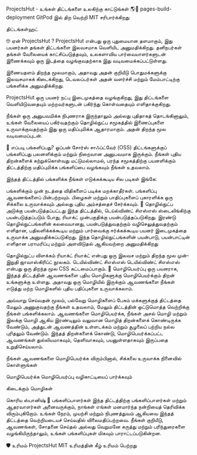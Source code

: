 ProjectsHut - உங்கள் திட்டங்களை உலகிற்கு காட்டுங்கள் 🌎🌈
pages-build-deployment GitPod இல் திற வெற்றி MIT சரிபார்க்கிறது

திட்டங்கள்ஹட்

🤓 ஏன் ProjectsHut ?
ProjectsHut என்பது ஒரு புதுமையான தளமாகும், இது பயனர்கள் தங்கள் திட்டங்களை இலவசமாக வெளியிட அனுமதிக்கிறது. தனிநபர்கள் தங்கள் வேலையைக் காட்சிப்படுத்தவும், உலகளாவிய பார்வையாளர்களுடன் இணைக்கவும் ஒரு இடத்தை வழங்குவதற்காக இது வடிவமைக்கப்பட்டுள்ளது.

இணையதளம் திறந்த மூலமாகும், அதாவது அதன் குறியீடு பொதுமக்களுக்கு இலவசமாகக் கிடைக்கிறது, டெவலப்பர்கள் அதன் வளர்ச்சி மற்றும் மேம்பாட்டிற்கு பங்களிக்க அனுமதிக்கிறது.

ProjectsHut ஒரு பயனர் நட்பு இடைமுகத்தை வழங்குகிறது, இது திட்டங்களை வெளியிடுவதையும் மற்றவர்களுடன் பகிர்ந்து கொள்வதையும் எளிதாக்குகிறது.

நீங்கள் ஒரு அனுபவமிக்க நிபுணராக இருந்தாலும் அல்லது புதிதாகத் தொடங்கினாலும், உங்கள் வேலையைப் பகிர்வதற்கும் தொழில்நுட்ப சமூகத்தில் இணைப்புகளை உருவாக்குவதற்கும் இது ஒரு மதிப்புமிக்க ஆதாரமாகும். அதன் திறந்த மூல வடிவமைப்புடன்.

🤔 எப்படி பங்களிப்பது?
ஓப்பன் சோர்ஸ் சாஃப்ட்வேர் (OSS) திட்டங்களுக்குப் பங்களிப்பது பலனளிக்கும் மற்றும் நிறைவான அனுபவமாக இருக்கும். நீங்கள் புதிய திறன்களைக் கற்றுக்கொள்வது மட்டுமல்லாமல், பரந்த சமூகத்திற்கு பயனளிக்கும் திட்டத்திற்கு மதிப்புமிக்க பங்களிப்பை வழங்கவும் நீங்கள் உதவலாம்.

இந்தத் திட்டத்தில் பங்களிக்க நீங்கள் எடுக்கக்கூடிய சில படிகள் இங்கே:

பங்களிக்கும் முன் நடத்தை விதிகளைப் படிக்க மறக்காதீர்கள்.
பங்களிப்பு ஆவணங்களைப் பின்பற்றவும்.
பிழைகள் மற்றும் பாதிப்புகளைப் புகாரளிக்க ஒரு சிக்கலை உருவாக்கவும் அல்லது புதிய அம்சத்தைச் சேர்க்கவும்.
🧰 தொழில்நுட்ப அடுக்கு பயன்படுத்தப்பட்டது
இந்த திட்டத்தில், டெய்ல்விண்ட் சிஎஸ்எஸ் ஸ்டைலிங்கிற்கு பயன்படுத்தப்படும் போது, ரியாக்ட் முன்பகுதிக்கு பயன்படுத்தப்படுகிறது. இரண்டு தொழில்நுட்பங்களின் கலவையானது, பயன்படுத்துவதற்கும் வழிசெலுத்துவதற்கும் எளிதான, பதிலளிக்கக்கூடிய மற்றும் பார்வைக்கு ஈர்க்கக்கூடிய பயனர் இடைமுகத்தை உருவாக்க அனுமதிக்கப்படுகிறது. இந்த தொழில்நுட்பங்களின் பயன்பாடு, பயன்பாட்டின் எளிதான பராமரிப்பு மற்றும் அளவிடுதல் ஆகியவற்றை அனுமதிக்கிறது

தொழில்நுட்ப விளக்கம்
ரியாக்ட் ரியாக்ட் என்பது ஒரு இலவச மற்றும் திறந்த மூல முன்-இறுதி ஜாவாஸ்கிரிப்ட் நூலகம்.
டெயில்விண்ட் சிஎஸ்எஸ் டெயில்விண்ட் சிஎஸ்எஸ் என்பது ஒரு திறந்த மூல CSS கட்டமைப்பாகும்.
📙 மொழிபெயர்ப்பு
ஒரு பயனராக, இந்தத் திட்டத்தின் ஆவணங்களை புதிய மொழிகளுக்கு மொழிபெயர்க்கும் திறன் உங்களுக்கு உள்ளது. அதாவது ஒரு மொழியில் இருக்கும் ஆவணங்களை நீங்கள் எடுத்து மற்ற மொழிகளில் புதிய பதிப்புகளை உருவாக்கலாம்.

அவ்வாறு செய்வதன் மூலம், பல்வேறு மொழிகளைப் பேசும் மக்களுக்குத் திட்டத்தை மேலும் அணுகுவதற்கு நீங்கள் உதவலாம், மேலும் திட்டத்தின் ஒட்டுமொத்த வெற்றிக்கு நீங்கள் பங்களிக்கலாம். ஆவணங்களை மொழிபெயர்க்க, நீங்கள் அசல் மொழி மற்றும் இலக்கு மொழி ஆகிய இரண்டிலும் வலுவான மொழித் திறன்களைக் கொண்டிருக்க வேண்டும், அத்துடன் ஆவணத்தின் உள்ளடக்கம் மற்றும் சூழலைப் பற்றிய நல்ல புரிதலும் வேண்டும். இந்தத் திறன்களைக் கொண்டு, மொழிபெயர்க்கப்பட்ட ஆவணங்கள் துல்லியமாகவும், தெளிவாகவும், பயனுள்ளதாகவும் இருப்பதை உறுதிசெய்யலாம்.

நீங்கள் ஆவணங்களை மொழிபெயர்க்க விரும்பினால், சிக்கலை உருவாக்க நினைவில் கொள்ளுங்கள்

மொழிபெயர்க்க மொழிபெயர்ப்பு வழிகாட்டியைப் பார்க்கவும்

கிடைக்கும் மொழிகள்

கொரிய
ஸ்பானிஷ்
🤝 பங்களிப்பாளர்கள்
இந்த திட்டத்திற்கு பங்களிப்பாளர்கள் மற்றும் ஆதரவாளர்கள் அனைவருக்கும், நாங்கள் எங்கள் மனமார்ந்த நன்றியைத் தெரிவிக்க விரும்புகிறோம். உங்கள் நேரம், முயற்சி மற்றும் நிபுணத்துவம் ஆகியவை இந்தத் திட்டத்தை வெற்றியடையச் செய்வதில் விலைமதிப்பற்றவை. நீங்கள் குறியீடு, ஆவணங்கள், சோதனை செய்தல் அல்லது வெறுமனே கருத்து மற்றும் பரிந்துரைகளை வழங்கியிருந்தாலும், உங்கள் பங்களிப்புகள் மிகவும் பாராட்டப்படுகின்றன.


🛡️ உரிமம்
ProjectsHut MIT உரிமத்தின் கீழ் உரிமம் பெற்றது